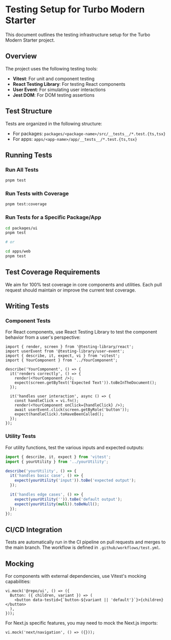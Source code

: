 # Testing Setup for Turbo Modern Starter

This document outlines the testing infrastructure setup for the Turbo Modern Starter project.

## Overview

The project uses the following testing tools:

- **Vitest**: For unit and component testing
- **React Testing Library**: For testing React components
- **User Event**: For simulating user interactions
- **Jest DOM**: For DOM testing assertions

## Test Structure

Tests are organized in the following structure:

- For packages: `packages/<package-name>/src/__tests__/*.test.{ts,tsx}`
- For apps: `apps/<app-name>/app/__tests__/*.test.{ts,tsx}`

## Running Tests

### Run All Tests

```bash
pnpm test
```

### Run Tests with Coverage

```bash
pnpm test:coverage
```

### Run Tests for a Specific Package/App

```bash
cd packages/ui
pnpm test

# or

cd apps/web
pnpm test
```

## Test Coverage Requirements

We aim for 100% test coverage in core components and utilities. Each pull request should maintain or improve the current test coverage.

## Writing Tests

### Component Tests

For React components, use React Testing Library to test the component behavior from a user's perspective:

```tsx
import { render, screen } from '@testing-library/react';
import userEvent from '@testing-library/user-event';
import { describe, it, expect, vi } from 'vitest';
import { YourComponent } from '../YourComponent';

describe('YourComponent', () => {
  it('renders correctly', () => {
    render(<YourComponent />);
    expect(screen.getByText('Expected Text')).toBeInTheDocument();
  });

  it('handles user interaction', async () => {
    const handleClick = vi.fn();
    render(<YourComponent onClick={handleClick} />);
    await userEvent.click(screen.getByRole('button'));
    expect(handleClick).toHaveBeenCalled();
  });
});
```

### Utility Tests

For utility functions, test the various inputs and expected outputs:

```ts
import { describe, it, expect } from 'vitest';
import { yourUtility } from '../yourUtility';

describe('yourUtility', () => {
  it('handles basic case', () => {
    expect(yourUtility('input')).toBe('expected output');
  });

  it('handles edge cases', () => {
    expect(yourUtility('')).toBe('default output');
    expect(yourUtility(null)).toBeNull();
  });
});
```

## CI/CD Integration

Tests are automatically run in the CI pipeline on pull requests and merges to the main branch. The workflow is defined in `.github/workflows/test.yml`.

## Mocking

For components with external dependencies, use Vitest's mocking capabilities:

```tsx
vi.mock('@repo/ui', () => ({
  Button: ({ children, variant }) => (
    <button data-testid={`button-${variant || 'default'}`}>{children}</button>
  ),
}));
```

For Next.js specific features, you may need to mock the Next.js imports:

```tsx
vi.mock('next/navigation', () => ({}));
```